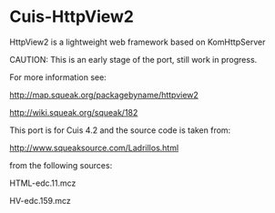 Cuis-HttpView2
==============

HttpView2 is a lightweight web framework based on KomHttpServer

CAUTION: This is an early stage of the port, still work in progress.

For more information see:

http://map.squeak.org/packagebyname/httpview2

http://wiki.squeak.org/squeak/182


This port is for Cuis 4.2 and the source code is taken from:

http://www.squeaksource.com/Ladrillos.html


from the following sources:

HTML-edc.11.mcz

HV-edc.159.mcz
